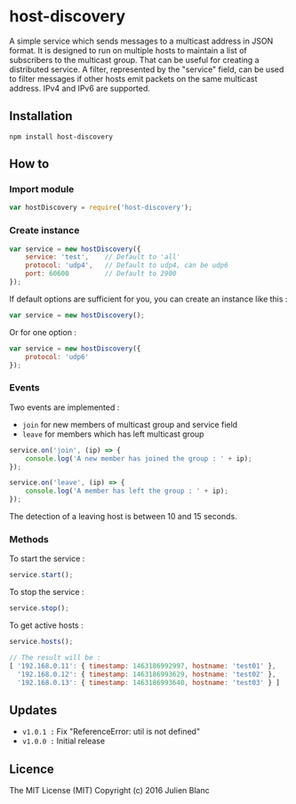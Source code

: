 host-discovery
=============
A simple service which sends messages to a multicast address in JSON format. It is designed to run on multiple hosts to maintain a list of subscribers to the multicast group. That can be useful for creating a distributed service. A filter, represented by the "service" field, can be used to filter messages if other hosts emit packets on the same multicast address. IPv4 and IPv6 are supported.

## Installation
```
npm install host-discovery
```

## How to

### Import module
```javascript
var hostDiscovery = require('host-discovery');
```

### Create instance
```javascript
var service = new hostDiscovery({
    service: 'test',    // Default to 'all'
    protocol: 'udp4',   // Default to udp4, can be udp6
    port: 60600         // Default to 2900
});
```

If default options are sufficient for you, you can create an instance like this :
```javascript
var service = new hostDiscovery();
```

Or for one option :
```javascript
var service = new hostDiscovery({
    protocol: 'udp6'    
});
```

### Events
Two events are implemented :
- `join` for new members of multicast group and service field
- `leave` for members which has left multicast group

```javascript
service.on('join', (ip) => { 
    console.log('A new member has joined the group : ' + ip); 
});

service.on('leave', (ip) => { 
    console.log('A member has left the group : ' + ip); 
});
```

The detection of a leaving host is between 10 and 15 seconds.

### Methods
To start the service :
```javascript
service.start();
```

To stop the service :
```javascript
service.stop();
```

To get active hosts :
```javascript
service.hosts();

// The result will be :
[ '192.168.0.11': { timestamp: 1463186992997, hostname: 'test01' },
  '192.168.0.12': { timestamp: 1463186993629, hostname: 'test02' },
  '192.168.0.13': { timestamp: 1463186993640, hostname: 'test03' } ]
```

## Updates
- `v1.0.1 :` Fix "ReferenceError: util is not defined"
- `v1.0.0 :` Initial release

## Licence
The MIT License (MIT) 
Copyright (c) 2016 Julien Blanc